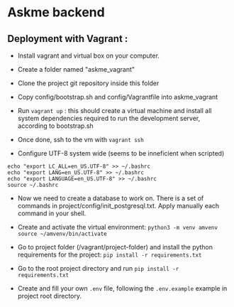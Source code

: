 # Askme backend

## Deployment with Vagrant :

- Install vagrant and virtual box on your computer.
- Create a folder named "askme_vagrant"
- Clone the project git repository inside this folder
- Copy config/bootstrap.sh and config/Vagrantfile into askme_vagrant
- Run `vagrant up` : this should create a virtual machine and install all system
dependencies required to run the development server, according to bootstrap.sh

- Once done, ssh to the vm with `vagrant ssh`

- Configure UTF-8 system wide (seems to be inneficient when scripted)
```
echo "export LC_ALL=en_US.UTF-8" >> ~/.bashrc
echo "export LANG=en_US.UTF-8" >> ~/.bashrc
echo "export LANGUAGE=en_US.UTF-8" >> ~/.bashrc
source ~/.bashrc
```

- Now we need to create a database to work on.
There is a set of commands in project/config/init_postgresql.txt.
Apply manually each command in your shell.

- Create and activate the virtual environment:
`python3 -m venv amvenv`
`source ~/amvenv/bin/activate`

- Go to project folder (/vagrant/project-folder) and install the python requirements for the project:
`pip install -r requirements.txt`

- Go to the root project directory and run `pip install -r requirements.txt`

- Create and fill your own `.env` file, following the `.env.example` example in project root directory.
